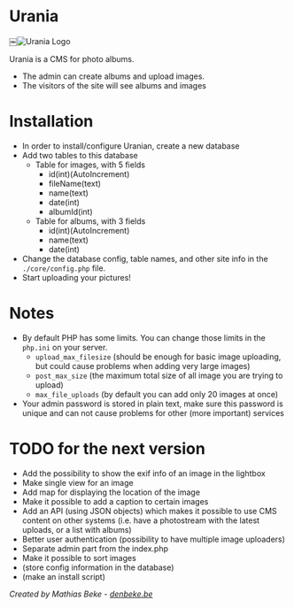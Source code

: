 Urania
======

￼![Urania Logo](http://denbeke.be/urania/img/logo.png)

Urania is a CMS for photo albums.

* The admin can create albums and upload images.
* The visitors of the site will see albums and images

Installation
============

* In order to install/configure Uranian, create a new database
* Add two tables to this database
    * Table for images, with 5 fields
        * id(int)(AutoIncrement)
        * fileName(text)
        * name(text)
        * date(int)
        * albumId(int)
    * Table for albums, with 3 fields
        * id(int)(AutoIncrement)
        * name(text)
        * date(int)
* Change the database config, table names, and other site info in the `./core/config.php` file.
* Start uploading your pictures!


Notes
=====

* By default PHP has some limits.
  You can change those limits in the `php.ini` on your server.
	* `upload_max_filesize` (should be enough for basic image uploading, but could cause problems when adding very large images)
	* `post_max_size` (the maximum total size of all image you are trying to upload)
	* `max_file_uploads` (by default you can add only 20 images at once)
* Your admin password is stored in plain text, make sure this password is unique and can not cause problems for other (more important) services


TODO for the next version
=========================

* Add the possibility to show the exif info of an image in the lightbox
* Make single view for an image
* Add map for displaying the location of the image
* Make it possible to add a caption to certain images
* Add an API (using JSON objects) which makes it possible to use CMS content on other systems (i.e. have a photostream with the latest uploads, or a list with albums)
* Better user authentication (possibility to have multiple image uploaders)
* Separate admin part from the index.php
* Make it possible to sort images
* (store config information in the database)
* (make an install script)


*Created by Mathias Beke - [denbeke.be](http://denbeke.be)*